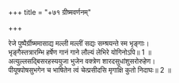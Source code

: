 +++
title = "+७१ ग्रीष्मवर्णनम्"

+++
  
रेजे पुष्पैर्ग्रीष्ममासाद्य मल्ली मल्लीं सद्यः सम्श्रयन्ते स्म भृङ्गाः।  
भृङ्गैस्तत्रारम्भि हर्षेण गानं गाने लौल्यं लेभिरे योगिनोऽपि॥ 1 ॥  
अत्युल्लसद्बिसरहस्ययुजा भुजेन वक्त्रेण शारदसुधांशुसरोरुहेण।  
पीयूषपोषसुभगेन च भाषितेन त्वं चेत्प्रसीदसि मृगाक्षि कुतो निदाघः॥ 2 ॥  